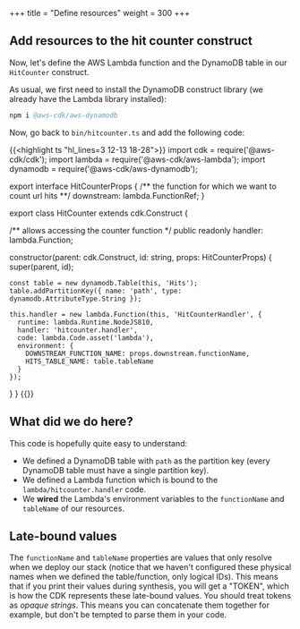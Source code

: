 +++
title = "Define resources"
weight = 300
+++

## Add resources to the hit counter construct

Now, let's define the AWS Lambda function and the DynamoDB table in our
`HitCounter` construct.

As usual, we first need to install the DynamoDB construct library (we already
have the Lambda library installed):

```s
npm i @aws-cdk/aws-dynamodb
```

Now, go back to `bin/hitcounter.ts` and add the following code:

{{<highlight ts "hl_lines=3 12-13 18-28">}}
import cdk = require('@aws-cdk/cdk');
import lambda = require('@aws-cdk/aws-lambda');
import dynamodb = require('@aws-cdk/aws-dynamodb');

export interface HitCounterProps {
  /** the function for which we want to count url hits **/
  downstream: lambda.FunctionRef;
}

export class HitCounter extends cdk.Construct {

  /** allows accessing the counter function */
  public readonly handler: lambda.Function;

  constructor(parent: cdk.Construct, id: string, props: HitCounterProps) {
    super(parent, id);

    const table = new dynamodb.Table(this, 'Hits');
    table.addPartitionKey({ name: 'path', type: dynamodb.AttributeType.String });

    this.handler = new lambda.Function(this, 'HitCounterHandler', {
      runtime: lambda.Runtime.NodeJS810,
      handler: 'hitcounter.handler',
      code: lambda.Code.asset('lambda'),
      environment: {
        DOWNSTREAM_FUNCTION_NAME: props.downstream.functionName,
        HITS_TABLE_NAME: table.tableName
      }
    });
  }
}
{{</highlight>}}

## What did we do here?

This code is hopefully quite easy to understand:

 * We defined a DynamoDB table with `path` as the partition key (every DynamoDB
   table must have a single partition key).
 * We defined a Lambda function which is bound to the `lambda/hitcounter.handler` code.
 * We __wired__ the Lambda's environment variables to the `functionName` and `tableName`
   of our resources.

## Late-bound values

The `functionName` and `tableName` properties are values that only resolve when
we deploy our stack (notice that we haven't configured these physical names when
we defined the table/function, only logical IDs). This means that if you print
their values during synthesis, you will get a "TOKEN", which is how the CDK
represents these late-bound values. You should treat tokens as _opaque strings_.
This means you can concatenate them together for example, but don't be tempted
to parse them in your code.
